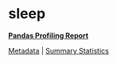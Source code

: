 # sleep

[**Pandas Profiling Report**](https://epistasislab.github.io/penn-ml-benchmarks/profile/sleep.html)

[Metadata](metadata.yaml) | [Summary Statistics](summary_stats.csv)


